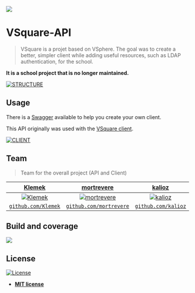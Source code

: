 <img src="https://media.discordapp.net/attachments/410454857326133258/452060137549594634/vsquare_title_white.png">

# VSquare-API

> VSquare is a projet based on VSphere. The goal was to create a better, simpler client while adding 
useful resources, such as LDAP authentication, for the school. 

**It is a school project that is no longer maintained.**

[![STRUCTURE](https://cdn.discordapp.com/attachments/481628413602299905/573595573228404736/firefox_2019-05-02_21-40-07.png)]()

## Usage 

There is a <a href="https://app.swaggerhub.com/apis-docs/VSquare_eseo/VSquare-API/3#/">Swagger</a> available to help you
create your own client.  

This API originally was used with the <a href="https://github.com/mortrevere/vsquare-client">VSquare client</a>.  

[![CLIENT](https://media.discordapp.net/attachments/410454857326133258/456195053853868033/unknown.png?width=1235&height=676)]()


## Team

> Team for the overall project (API and Client)

| <a href="https://github.com/Klemek" target="_blank">**Klemek**</a> | <a href="https://github.com/mortrevere" target="_blank">**mortrevere**</a> | <a href="https://github.com/kalioz" target="_blank">**kalioz**</a> |
| :---: |:---:| :---:|
| [![Klemek](https://avatars2.githubusercontent.com/u/12103162?s=200)](https://github.com/Klemek)    | [![mortrevere](https://avatars3.githubusercontent.com/u/1038894?s=200)](https://github.com/mortrevere) | [![kalioz](https://avatars1.githubusercontent.com/u/204?s=200)](https://github.com/kalioz)  |
| <a href="http://github.com/Klemek" target="_blank">`github.com/Klemek`</a> | <a href="http://github.com/mortrevere" target="_blank">`github.com/mortrevere`</a> | <a href="http://github.com/kalioz" target="_blank">`github.com/kalioz`</a> |

## Build and coverage 

<img src="https://media.discordapp.net/attachments/481628413602299905/573595560255422494/chrome_2019-05-02_21-43-27.png">


## License

[![License](http://img.shields.io/:license-mit-blue.svg?style=flat-square)](http://badges.mit-license.org)

- **[MIT license](http://opensource.org/licenses/mit-license.php)**


